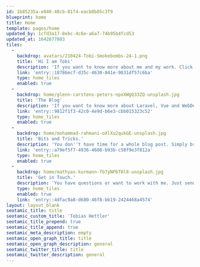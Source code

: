 ```yaml
---
id: 1b85235a-e040-48cb-81f4-eacb8b05c3f9
blueprint: home
title: Home
template: pages/home
updated_by: 1cfd3a17-8ebc-4c6e-a6a7-74b95b4fcd53
updated_at: 1642877803
tiles:
  -
    backdrop: avatars/210424-Tobi-Smokebombs-24-1.png
    title: 'Hi I am Tobi'
    description: 'If you want to know more about me and my work. Click here.'
    link: 'entry::18786ecf-d35c-4630-841e-9831df57c6ba'
    type: home_tiles
    enabled: true
  -
    backdrop: home/glenn-carstens-peters-npxXWgQ33ZQ-unsplash.jpg
    title: 'The Blog'
    description: 'If you want to know more about Laravel, Vue and WebDevelopment. Click here.'
    link: 'entry::9812f1f3-42c0-4e9d-b6e3-cbb015323c52'
    type: home_tiles
    enabled: true
  -
    backdrop: home/mohammad-rahmani-oXlXu2qukGE-unsplash.jpg
    title: 'Bits and Tricks.'
    description: 'You don''t have time for a whole blog post. Simply browse this list of quick tipp and tricks.'
    link: 'entry::a79ef5f7-4936-4608-b93b-c58f9e3f812a'
    type: home_tiles
    enabled: true
  -
    backdrop: home/mathyas-kurmann-fb7yNPbT0l8-unsplash.jpg
    title: 'Get in Touch.'
    description: 'You have questions or want to work with me. Just send me a quick message.'
    type: home_tiles
    enabled: true
    link: 'entry::4dfac9a8-d680-46f8-bb19-2424468a4574'
layout: layout_blank
seotamic_title: title
seotamic_custom_title: 'Tobias Hettler'
seotamic_title_prepend: true
seotamic_title_append: true
seotamic_meta_description: empty
seotamic_open_graph_title: title
seotamic_open_graph_description: general
seotamic_twitter_title: title
seotamic_twitter_description: general
---
```

